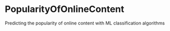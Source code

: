 # PopularityOfOnlineContent
Predicting the popularity of online content with ML classification algorithms
